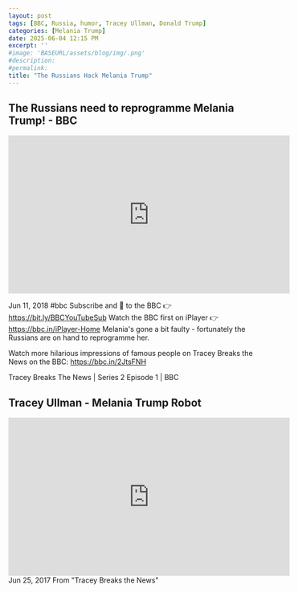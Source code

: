 ```yaml
---
layout: post
tags: [BBC, Russia, humor, Tracey Ullman, Donald Trump]
categories: [Melania Trump]
date: 2025-06-04 12:15 PM
excerpt: ''
#image: 'BASEURL/assets/blog/img/.png'
#description:
#permalink:
title: "The Russians Hack Melania Trump"
---
```



## The Russians need to reprogramme Melania Trump! - BBC

<iframe width="560" height="315" src="https://www.youtube.com/embed/PmuR2XFxkdU?si=5cVtJkNH_ar3PRl8" title="YouTube video player" frameborder="0" allow="accelerometer; autoplay; clipboard-write; encrypted-media; gyroscope; picture-in-picture; web-share" referrerpolicy="strict-origin-when-cross-origin" allowfullscreen></iframe>

Jun 11, 2018 #bbc
Subscribe and 🔔 to the BBC 👉 https://bit.ly/BBCYouTubeSub
Watch the BBC first on iPlayer 👉 https://bbc.in/iPlayer-Home Melania's gone a bit faulty - fortunately the Russians are on hand to reprogramme her.

Watch more hilarious impressions of famous people on Tracey Breaks the News on the BBC: https://bbc.in/2JtsFNH

Tracey Breaks The News | Series 2 Episode 1 | BBC

## Tracey Ullman - Melania Trump Robot

<iframe width="560" height="315" src="https://www.youtube.com/embed/b6NqscIsidQ?si=CgG1RJMH6idjT4kz" title="YouTube video player" frameborder="0" allow="accelerometer; autoplay; clipboard-write; encrypted-media; gyroscope; picture-in-picture; web-share" referrerpolicy="strict-origin-when-cross-origin" allowfullscreen></iframe>
Jun 25, 2017
From "Tracey Breaks the News"

